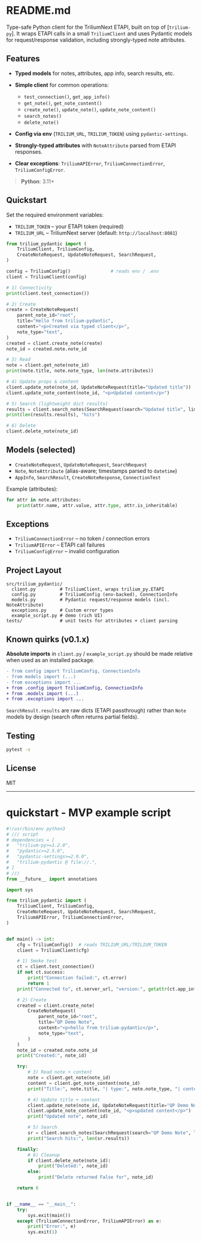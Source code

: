 # README.md

Type-safe Python client for the TriliumNext ETAPI, built on top of \[`trilium-py`]. It wraps ETAPI calls in a small `TriliumClient` and uses Pydantic models for request/response validation, including strongly-typed note attributes.

## Features

* **Typed models** for notes, attributes, app info, search results, etc.
* **Simple client** for common operations:

  * `test_connection()`, `get_app_info()`
  * `get_note()`, `get_note_content()`
  * `create_note()`, `update_note()`, `update_note_content()`
  * `search_notes()`
  * `delete_note()`
* **Config via env** (`TRILIUM_URL`, `TRILIUM_TOKEN`) using `pydantic-settings`.
* **Strongly-typed attributes** with `NoteAttribute` parsed from ETAPI responses.
* **Clear exceptions**: `TriliumAPIError`, `TriliumConnectionError`, `TriliumConfigError`.

> **Python**: 3.11+

## Quickstart

Set the required environment variables:

* `TRILIUM_TOKEN` – your ETAPI token (required)
* `TRILIUM_URL` – TriliumNext server (default: `http://localhost:8081`)

```python
from trilium_pydantic import (
    TriliumClient, TriliumConfig,
    CreateNoteRequest, UpdateNoteRequest, SearchRequest,
)

config = TriliumConfig()               # reads env / .env
client = TriliumClient(config)

# 1) Connectivity
print(client.test_connection())

# 2) Create
create = CreateNoteRequest(
    parent_note_id="root",
    title="Hello from trilium-pydantic",
    content="<p>Created via typed client</p>",
    note_type="text",
)
created = client.create_note(create)
note_id = created.note.note_id

# 3) Read
note = client.get_note(note_id)
print(note.title, note.note_type, len(note.attributes))

# 4) Update props & content
client.update_note(note_id, UpdateNoteRequest(title="Updated title"))
client.update_note_content(note_id, "<p>Updated content</p>")

# 5) Search (lightweight dict results)
results = client.search_notes(SearchRequest(search="Updated title", limit=5))
print(len(results.results), "hits")

# 6) Delete
client.delete_note(note_id)
```

## Models (selected)

* `CreateNoteRequest`, `UpdateNoteRequest`, `SearchRequest`
* `Note`, `NoteAttribute` (alias-aware; timestamps parsed to `datetime`)
* `AppInfo`, `SearchResult`, `CreateNoteResponse`, `ConnectionTest`

Example (attributes):

```python
for attr in note.attributes:
    print(attr.name, attr.value, attr.type, attr.is_inheritable)
```

## Exceptions

* `TriliumConnectionError` – no token / connection errors
* `TriliumAPIError` – ETAPI call failures
* `TriliumConfigError` – invalid configuration

## Project Layout

```
src/trilium_pydantic/
  client.py         # TriliumClient, wraps trilium_py.ETAPI
  config.py         # TriliumConfig (env-backed), ConnectionInfo
  models.py         # Pydantic request/response models (incl. NoteAttribute)
  exceptions.py     # Custom error types
  example_script.py # demo (rich UI)
tests/              # unit tests for attributes + client parsing
```

## Known quirks (v0.1.x)

**Absolute imports** in `client.py` / `example_script.py` should be made relative when used as an installed package.

```diff
- from config import TriliumConfig, ConnectionInfo
- from models import (...)
- from exceptions import ...
+ from .config import TriliumConfig, ConnectionInfo
+ from .models import (...)
+ from .exceptions import ...
```

`SearchResult.results` are raw dicts (ETAPI passthrough) rather than `Note` models by design (search often returns partial fields).

## Testing

```bash
pytest -v
```

## License

MIT

---

# quickstart - MVP example script

```python
#!/usr/bin/env python3
# /// script
# dependencies = [
#   "trilium-py>=1.2.0",
#   "pydantic>=2.5.0",
#   "pydantic-settings>=2.0.0",
#   "trilium-pydantic @ file://.",
# ]
# ///
from __future__ import annotations

import sys

from trilium_pydantic import (
    TriliumClient, TriliumConfig,
    CreateNoteRequest, UpdateNoteRequest, SearchRequest,
    TriliumAPIError, TriliumConnectionError,
)


def main() -> int:
    cfg = TriliumConfig()  # reads TRILIUM_URL/TRILIUM_TOKEN
    client = TriliumClient(cfg)

    # 1) Smoke test
    ct = client.test_connection()
    if not ct.success:
        print("Connection failed:", ct.error)
        return 1
    print("Connected to", ct.server_url, "version:", getattr(ct.app_info, "app_version", "?"))

    # 2) Create
    created = client.create_note(
        CreateNoteRequest(
            parent_note_id="root",
            title="QP Demo Note",
            content="<p>hello from trilium-pydantic</p>",
            note_type="text",
        )
    )
    note_id = created.note.note_id
    print("Created:", note_id)

    try:
        # 3) Read note + content
        note = client.get_note(note_id)
        content = client.get_note_content(note_id)
        print("Title:", note.title, "| type:", note.note_type, "| content length:", len(content))

        # 4) Update title + content
        client.update_note(note_id, UpdateNoteRequest(title="QP Demo Note (Updated)"))
        client.update_note_content(note_id, "<p>updated content</p>")
        print("Updated note", note_id)

        # 5) Search
        sr = client.search_notes(SearchRequest(search="QP Demo Note", limit=5))
        print("Search hits:", len(sr.results))

    finally:
        # 6) Cleanup
        if client.delete_note(note_id):
            print("Deleted:", note_id)
        else:
            print("Delete returned False for", note_id)

    return 0


if __name__ == "__main__":
    try:
        sys.exit(main())
    except (TriliumConnectionError, TriliumAPIError) as e:
        print("Error:", e)
        sys.exit(1)
```

